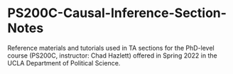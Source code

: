 # PS200C-Causal-Inference-Section-Notes

Reference materials and tutorials used in TA sections for the PhD-level course (PS200C, instructor: Chad Hazlett) offered in Spring 2022 in the UCLA Department of Political Science.
